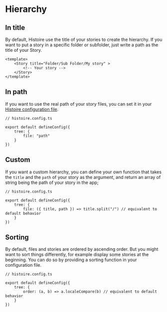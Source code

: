 # Hierarchy

## In title

By default, Histoire use the title of your stories to create the hierarchy. If you want to put a story in a specific folder or subfolder, just write a path as the title of your Story.

```vue{2}
<template>
    <Story title="Folder/Sub Folder/My story" >
        <!-- Your story -->
    </Story>
</template>
```

## In path

If you want to use the real path of your story files, you can set it in your [Histoire configuration file](/guide/config).

```ts{5}
// histoire.config.ts

export default defineConfig({ 
    tree: {
        file: "path"
    }
})
```

## Custom

If you want a custom hierarchy, you can define your own function that takes the `title` and the `path` of your story as the argument, and return an array of string being the path of your story in the app;

```ts{5}
// histoire.config.ts

export default defineConfig({ 
    tree: {
        file: ({ title, path }) => title.split("/") // equivalent to default behavior
    }
})
```

## Sorting

By default, files and stories are ordered by ascending order. But you might want to sort things differently, for example display some stories at the beginning. You can do so by providing a sorting function in your configuration file.

```ts{5}
// histoire.config.ts

export default defineConfig({ 
    tree: {
        order: (a, b) => a.localeCompare(b) // equivalent to default behavior
    }
})
```
